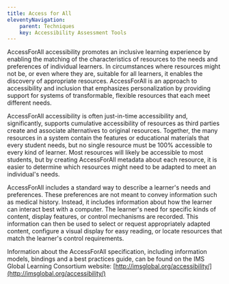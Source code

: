 ```yaml
---
title: Access for All
eleventyNavigation:
    parent: Techniques
    key: Accessibility Assessment Tools
---
```

AccessForAll accessibility promotes an inclusive learning experience by enabling the matching of the characteristics of
resources to the needs and preferences of individual learners. In circumstances where resources might not be, or even
where they are, suitable for all learners, it enables the discovery of appropriate resources. AccessForAll is an
approach to accessibility and inclusion that emphasizes personalization by providing support for systems of
transformable, flexible resources that each meet different needs.

AccessForAll accessibility is often just-in-time accessibility and, significantly, supports cumulative accessibility of
resources as third parties create and associate alternatives to original resources. Together, the many resources in a
system contain the features or educational materials that every student needs, but no single resource must be 100%
accessible to every kind of learner. Most resources will likely be accessible to most students, but by creating
AccessForAll metadata about each resource, it is easier to determine which resources might need to be adapted to meet
an individual's needs.

AccessForAll includes a standard way to describe a learner's needs and preferences. These preferences are not meant to
convey information such as medical history. Instead, it includes information about how the learner can interact best
with a computer. The learner's need for specific kinds of content, display features, or control mechanisms are
recorded. This information can then be used to select or request appropriately adapted content, configure a visual
display for easy reading, or locate resources that match the learner's control requirements.

Information about the AccessForAll specification, including information models, bindings and a best practices guide,
can be found on the IMS Global Learning Consortium website: [http://imsglobal.org/accessibility/](http://imsglobal.org/accessibility/)
